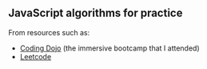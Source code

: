 ## JavaScript algorithms for practice

From resources such as: 
* [Coding Dojo](http://www.codingdojo.com/) (the immersive bootcamp that I attended)
* [Leetcode](https://leetcode.com/problemset/algorithms/)


